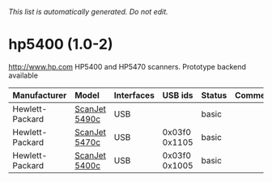 _This list is automatically generated. Do not edit._

# hp5400 (1.0-2) #
http://www.hp.com
HP5400 and HP5470 scanners. Prototype backend available

| **Manufacturer** | **Model** | **Interfaces** | **USB ids** | **Status** | **Comment** | **URL** |
|:-----------------|:----------|:---------------|:------------|:-----------|:------------|:--------|
|Hewlett-Packard|[ScanJet 5490c](Hp5400ScanJet5490c.md)|USB|  |basic|  |  |
|Hewlett-Packard|[ScanJet 5470c](Hp5400ScanJet5470c.md)|USB|0x03f0 0x1105|basic|  |  |
|Hewlett-Packard|[ScanJet 5400c](Hp5400ScanJet5400c.md)|USB|0x03f0 0x1005|basic|  |  |